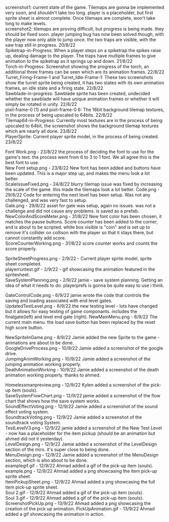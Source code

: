 screenshot1: current state of the game. Tilemaps are gonna be implemented very soon, and shouldn't take too long. player is a placeholder, but first sprite sheet is almost complete. Once tilemaps are complete, won't take long to make levels.  
screenshot2: tilemaps are proving difficult, but progress is being made. they should be fixed soon. player jumping bug has now been solved though, with the player now only able to jump once. the two traps are visible, with the saw trap still in progress. 20/8/22  
Spiketrap-in-Progress: When a player steps on a spiketrap the spikes raise up, dealing damage to the player. The traps have multiple frames to give animation to the spiketrap as it springs up and down. 21/8/22  
Torch-in-Progress: Screenshot showing the progress of the torch, an additional three frames can be seen which are its animation frames. 22/8/22  
Turret_Firing-Frame-1 and Turret_Idle-Frame-1: These two screenshots show the turret sprite being created, it has two states with its own animation frames, an idle state and a firing state. 22/8/22  
Sawblade-in-progress: Sawblade sprite has been created, undecided whether the sawblade will have unique animation frames or whether it will simply be rotated in unity. 22/8/22  
pixil-frame-0 (1) and pixil-frame-0 6: The 16bit background tilemap textures, in the process of being upscaled to 64bits. 22/8/22  
Tilemap64-in-Progress: Currently most textures are in the process of being upscaled to 64bit, the screenshot shows the background tilemap textures which are nearly all done. 23/8/22  
PlayerSprite: Current player sprite model, in the process of being created. 23/8/22  
  
Font Work.png - 23/8/22 the process of deciding the font to use for the game's text. the process went from 6 to 3 to 1 font. We all agree this is the best font to use.  
New Font setup.png - 23/8/22 New font has been added and buttons have been updated. This is a major step up, and makes the menu look a lot better.  
ScaleIssueFixed.png - 24/8/22 blurry tilemap issue was fixed by increasing the scale of the game. this made the tilemaps look a lot better.
Code.png - 29/8/22 Code for entering the next level has been setup. Was not any challenged, and was very fast to setup.  
Gate.png - 29/8/22 asset for gate was setup, again no issues. was not a challenge and did not cause any problems. is saved as a prefab.  
NewColorAndScoreMeter.png - 31/8/22 New font color has been chosen, it matches the pause buttons. Score counter has been added to the corner, and is about to be scripted. white box visible is "coin" and is set up to remove it's collider on collison with the player so that it stays there, but cannot constantly add score.  
ScoreCounterWorking.png - 31/8/22 score counter works and counts the score properly.  
   
SpriteSheetProgress.png - 2/9/22 - Current player sprite model, sprite sheet completed.  
playerruntest.gif - 2/9/22 - gif showcasing the animation featured in the spritesheet.  
SaveSystemPlanning.png - 2/9/22 jamie - save system  planning. Getting an idea of what it needs to do. playerprefs is gonna be quite easy to use i think.  
  
GateControlCode.png - 6/9/22 jamie wrote the code that controls the saving and loading associated with end level gates.  
UpdatedTestLevel.png - 6/9/22 the new testing level - lots have changed but it allows for easy testing of game componants. includes the finalgate(left)  and level end gate  (right). 
NewMainMenu.png - 6/9/22 The current main menu. the load save button has been replaced by the reset high score button.  
  
NewSpriteInGame.png - 8/9/22 Jamie added the new Sprite to the game - animations are about to be done.  
GoogleDriveProcess.png - 10/9/22 Jamie added a screenshot of the google drive.  
JumpingAnimWorking.png - 10/9/22 Jamie added a screenshot of the jumping animation working properly.  
DeathAnimationWorking - 10/9/22 Jamie added a screenshot of the death animation working properly. thanks to ahmed.  

Homelessmanpreview.png - 12/9/22 Kylen added a screenshot of the pick-up item (souls).  
SaveSystemFlowChart.png - 12/9/22 jamie added a screenshot of the flow chart that shows how the save system works.  
SoundEffectVoting.png - 12/9/22 Jamie added a screenshot of the sound effect voting system.  
SoundtrackVoting.png - 12/9/22 Jamie added a screenshot of the soundtrack voting System.  
TestLevelV3.png - 12/9/22 jamie added a screenshot of the New Test Level - now has a placeholder for the item pickup (should be an animation but ahmed did not it yesterday).  
LevelDesign.png - 12/9/22 Jamie added a screenshot of the LevelDesign section of the miro. it's super close to being done.  
MenuDesign.png - 12/9/22 Jamie added a screenshot of the MenuDesign section, which is also about to be done.  
examplegif.gif - 12/9/22 Ahmad added a gif of the pick-up item (souls).  
example.png - 12/9/22 Ahmad added a png showcasing the item pick-up sprite sheet.  
ItemPickupSheet.png - 12/9/22 Ahmad added a png showcasing the full item pick-up sprite sheet.  
Soul 2.gif - 12/9/22 Ahmad added a gif of the pick-up item (souls).  
Soul 3.gif - 12/9/22 Ahmad added a gif of the pick-up item (souls).  
ScreenshotPickUp.png - 13/9/22 Ahmad added a png showcasing the creation of the pick up animation. 
PickUpAnimation.gif - 13/9/22 Ahmad added a gif showcasing the animation in action.